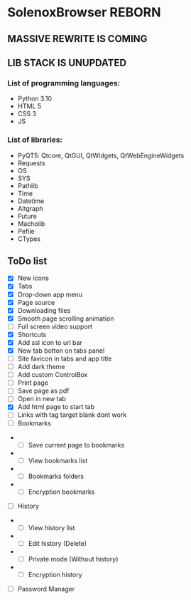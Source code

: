 # SolenoxBrowser REBORN

## MASSIVE REWRITE IS COMING
## LIB STACK IS UNUPDATED

### List of programming languages:
- Python 3.10
- HTML 5
- CSS 3
- JS

### List of libraries:
- PyQT5: Qtcore, QtGUI, QtWidgets, QtWebEngineWidgets
- Requests
- OS
- SYS
- Pathlib
- Time
- Datetime
- Altgraph
- Future
- Macholib
- Pefile
- CTypes

## ToDo list

- [x] New icons
- [x] Tabs
- [x] Drop-down app menu
- [x] Page source
- [x] Downloading files
- [x] Smooth page scrolling animation
- [ ] Full screen video support
- [x] Shortcuts
- [x] Add ssl icon to url bar
- [x] New tab botton on tabs panel
- [ ] Site favicon in tabs and app title
- [ ] Add dark theme
- [ ] Add custom ControlBox 
- [ ] Print page
- [ ] Save page as pdf
- [ ] Open in new tab
- [x] Add html page to start tab
- [ ] Links with tag target blank dont work
- [ ] Bookmarks
- - [ ] Save current page to bookmarks
- - [ ] View bookmarks list
- - [ ] Bookmarks folders
- - [ ] Encryption bookmarks
- [ ] History
- - [ ] View history list
- - [ ] Edit history (Delete)
- - [ ] Private mode (Without history)
- - [ ] Encryption history
- [ ] Password Manager

